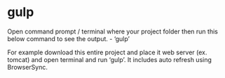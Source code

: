 # gulp

Open command prompt / terminal where your project folder then run this below command to see the output. - ‘gulp’

For example download this entire project and place it web server (ex. tomcat) and open terminal and run ‘gulp’. It includes auto refresh using BrowserSync.
